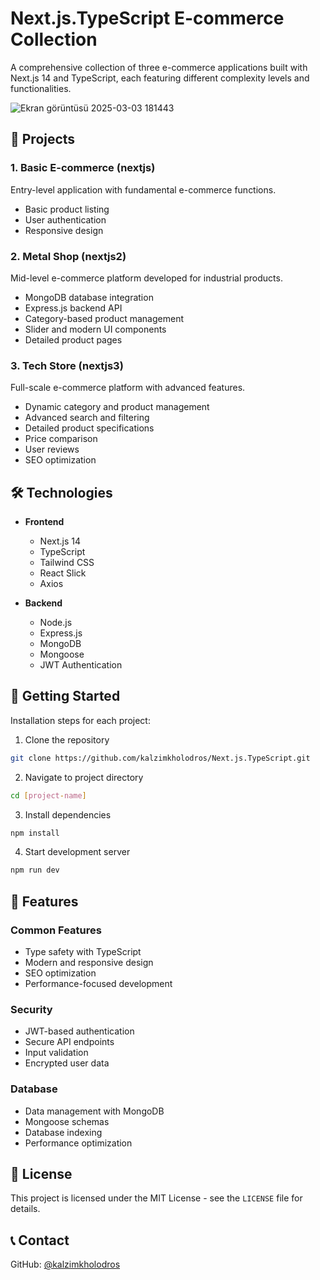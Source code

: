 # Next.js.TypeScript E-commerce Collection

A comprehensive collection of three e-commerce applications built with Next.js 14 and TypeScript, each featuring different complexity levels and functionalities.

![Ekran görüntüsü 2025-03-03 181443](https://github.com/user-attachments/assets/c8c80151-72f1-483d-aec9-225f96b51a22)

## 🚀 Projects

### 1. Basic E-commerce (nextjs)
Entry-level application with fundamental e-commerce functions.
- Basic product listing
- User authentication
- Responsive design

### 2. Metal Shop (nextjs2)
Mid-level e-commerce platform developed for industrial products.
- MongoDB database integration
- Express.js backend API
- Category-based product management
- Slider and modern UI components
- Detailed product pages

### 3. Tech Store (nextjs3)
Full-scale e-commerce platform with advanced features.
- Dynamic category and product management
- Advanced search and filtering
- Detailed product specifications
- Price comparison
- User reviews
- SEO optimization

## 🛠 Technologies

- **Frontend**
  - Next.js 14
  - TypeScript
  - Tailwind CSS
  - React Slick
  - Axios

- **Backend**
  - Node.js
  - Express.js
  - MongoDB
  - Mongoose
  - JWT Authentication

## 🚦 Getting Started

Installation steps for each project:

1. Clone the repository
```bash
git clone https://github.com/kalzimkholodros/Next.js.TypeScript.git
```

2. Navigate to project directory
```bash
cd [project-name]
```

3. Install dependencies
```bash
npm install
```

4. Start development server
```bash
npm run dev
```

## 📝 Features

### Common Features
- Type safety with TypeScript
- Modern and responsive design
- SEO optimization
- Performance-focused development

### Security
- JWT-based authentication
- Secure API endpoints
- Input validation
- Encrypted user data

### Database
- Data management with MongoDB
- Mongoose schemas
- Database indexing
- Performance optimization

## 📄 License

This project is licensed under the MIT License - see the `LICENSE` file for details.

## 📞 Contact

GitHub: [@kalzimkholodros](https://github.com/kalzimkholodros)
